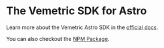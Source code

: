 # The Vemetric SDK for Astro

Learn more about the Vemetric Astro SDK in the [official docs](https://vemetric.com/docs/sdks/astro).

You can also checkout the [NPM Package](https://www.npmjs.com/package/@vemetric/astro).
